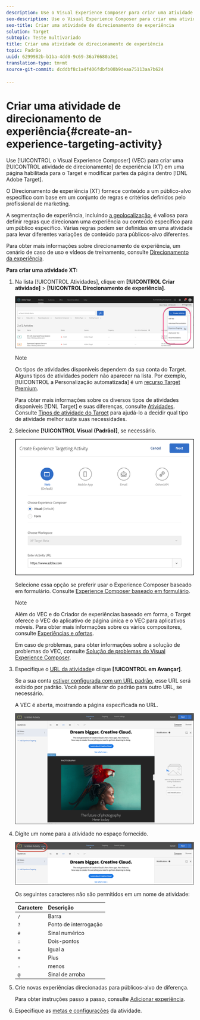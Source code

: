 ```yaml
---
description: Use o Visual Experience Composer para criar uma atividade de direcionamento de experiência em uma página habilitada pelo Target e modificar partes da página no Target.
seo-description: Use o Visual Experience Composer para criar uma atividade de direcionamento de experiência (XT) em uma página ativada pelo Target e modificar partes da página no Adobe Target.
seo-title: Criar uma atividade de direcionamento de experiência
solution: Target
subtopic: Teste multivariado
title: Criar uma atividade de direcionamento de experiência
topic: Padrão
uuid: 6299982b-b1ba-4dd0-9c69-36a76680a3e1
translation-type: tm+mt
source-git-commit: dcddbf8c1a4f406fdbfb00b9deaa75113aa7b624

---
```



# Criar uma atividade de direcionamento de experiência{#create-an-experience-targeting-activity}

Use [!UICONTROL o Visual Experience Composer] (VEC) para criar uma [!UICONTROL atividade de direcionamento] de experiência (XT) em uma página habilitada para o Target e modificar partes da página dentro [!DNL Adobe Target].

O Direcionamento de experiência (XT) fornece conteúdo a um público-alvo específico com base em um conjunto de regras e critérios definidos pelo profissional de marketing.

A segmentação de experiência, incluindo [a geolocalização](/help/c-target/c-audiences/c-target-rules/geo.md), é valiosa para definir regras que direcionam uma experiência ou conteúdo específico para um público específico. Várias regras podem ser definidas em uma atividade para levar diferentes variações de conteúdo para públicos-alvo diferentes.

Para obter mais informações sobre direcionamento de experiência, um cenário de caso de uso e vídeos de treinamento, consulte [Direcionamento da experiência](/help/c-activities/t-experience-target/experience-target.md).

**Para criar uma atividade XT:**

1. Na lista [!UICONTROL Atividades], clique em **[!UICONTROL Criar atividade]** &gt; **[!UICONTROL Direcionamento de experiência]**.

   ![Criar atividade &gt; Direcionamento da experiência](/help/c-activities/t-experience-target/t-xt-create/assets/xt_select-1.png)

   >[!NOTE]
   >
   >Os tipos de atividades disponíveis dependem da sua conta do Target. Alguns tipos de atividades podem não aparecer na lista. Por exemplo, [!UICONTROL a Personalização automatizada] é um [recurso Target Premium](/help/c-intro/intro.md#premium).
   >
   >Para obter mais informações sobre os diversos tipos de atividades disponíveis [!DNL Target] e suas diferenças, consulte [Atividades](../../../c-activities/activities.md#concept_D317A95A1AB54674BA7AB65C7985BA03). Consulte [Tipos de atividade do Target](/help/c-activities/target-activities-guide.md) para ajudá-lo a decidir qual tipo de atividade melhor suite suas necessidades.

1. Selecione **[!UICONTROL Visual (Padrão)]**, se necessário.

   ![Caixa de diálogo Criar atividade de direcionamento de experiência](/help/c-activities/t-experience-target/t-xt-create/assets/form_url-new.png)

   Selecione essa opção se preferir usar o Experience Composer baseado em formulário. Consulte [Experience Composer baseado em formulário](https://marketing.adobe.com/resources/help/en_US/target/target/t_form_experience_composer.html).

   >[!NOTE]
   >
   >Além do VEC e do Criador de experiências baseado em forma, o Target oferece o VEC do aplicativo de página única e o VEC para aplicativos móveis. Para obter mais informações sobre os vários compositores, consulte [Experiências e ofertas](/help/c-experiences/experiences.md).
   >
   >Em caso de problemas, para obter informações sobre a solução de problemas do VEC, consulte [Solução de problemas do Visual Experience Composer](../../../c-experiences/c-visual-experience-composer/r-troubleshoot-composer/troubleshoot-composer.md#reference_77743144F10143A3A89D56E116D296E4).

1. Especifique o [URL da atividade](../../../c-activities/t-experience-target/t-xt-create/xt-activity-url.md#concept_D28549AAA0A14E3BB5F05F32BE8ABC90)e clique **[!UICONTROL em Avançar]**.

   Se a sua conta [estiver configurada com um URL padrão](/help/administrating-target/r-target-account-preferences/target-account-preferences.md), esse URL será exibido por padrão. Você pode alterar do padrão para outro URL, se necessário.

   A VEC é aberta, mostrando a página especificada no URL.

   ![Atividade de direcionamento de experiência no VEC](/help/c-activities/t-experience-target/t-xt-create/assets/xt-in-vec.png)

1. Digite um nome para a atividade no espaço fornecido.

   ![Campo name](/help/c-activities/t-experience-target/t-xt-create/assets/xt_name-new.png)

   Os seguintes caracteres não são permitidos em um nome de atividade:

   | Caractere | Descrição |
   |--- |--- |
   | `/` | Barra |
   | `?` | Ponto de interrogação |
   | `#` | Sinal numérico |
   | `:` | Dois-pontos |
   | `=` | Igual a |
   | `+` | Plus |
   | `-` | menos |
   | `@` | Sinal de arroba |

1. Crie novas experiências direcionadas para públicos-alvo de diferença.

   Para obter instruções passo a passo, consulte [Adicionar experiência](/help/c-activities/t-experience-target/t-xt-create/xt-add-experience.md).

1. Especifique as [metas e configurações](../../../c-activities/t-experience-target/t-xt-create/xt-goals-and-settings.md#reference_B25389FD6F3A4989801E740364B089CC) da atividade.